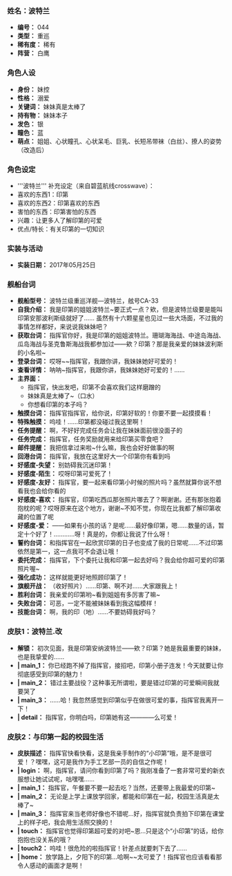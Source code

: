 ### 姓名：波特兰
* **编号：** 044
* **类型：** 重巡
* **稀有度：** 稀有
* **阵营：** 白鹰


### 角色人设
* **身份：** 妹控
* **性格：** 溺爱
* **关键词：** 妹妹真是太棒了
* **持有物：** 妹妹本子
* **发色：** 银
* **瞳色：** 蓝
* **萌点：** 姐姐、心状瞳孔、心状呆毛、巨乳、长短吊带袜（白丝）、撩人的姿势（改造后）


### 角色设定
* '''波特兰''' 补充设定（来自碧蓝航线crosswave）：
* 喜欢的东西1：印第
* 喜欢的东西2：印第喜欢的东西
* 害怕的东西：印第害怕的东西
* 兴趣：让更多人了解印第的可爱
* 优点/特长：有关印第的一切知识


### 实装与活动
* **实装日期：** 2017年05月25日


### 舰船台词
* **舰船型号：** 波特兰级重巡洋舰—波特兰，舷号CA-33
* **自我介绍：** 我是印第的姐姐波特兰~要正式一点？欸，但是波特兰级要是能叫印第安那波利斯级就好了…… 
虽然有十六颗星星也见过一些大场面，不过我的事情怎样都好，来说说我妹妹吧？
* **获取台词：** 指挥官你好，我是印第的姐姐波特兰。珊瑚海海战、中途岛海战、瓜岛海战与圣克鲁斯海战我都参加过——欸？印第？那是我亲爱的妹妹波利斯的小名啦~
* **登录台词：** 哎呀~~指挥官，我跟你讲，我妹妹她好可爱的！
* **查看详情：** 呐呐~指挥官，我跟你讲，我妹妹她好可爱的！……
* **主界面：**
  * 指挥官，快出发吧，印第不会喜欢我们这样磨蹭的
  * 妹妹真是太棒了~（口水）
  * 你想看印第的本子吗？
* **触摸台词：** 指挥官指挥官，给你说，印第好软的！你要不要一起摸摸看！
* **特殊触摸：** 呜哇！……印第都没碰过我这里啊！
* **任务提醒：** 啊，不好好完成任务会让我在妹妹面前很没面子的
* **任务完成：** 指挥官，任务奖励就用来给印第买零食吧？
* **邮件提醒：** 我把信拿过来啦~什么嘛，我也会好好做事的啊
* **回港台词：** 指挥官，我放在这里好大一个印第你有看到吗
* **好感度-失望：** 别妨碍我沉迷印第！
* **好感度-陌生：** 哎呀印第可爱死了！
* **好感度-友好：** 指挥官，要一起来看印第小时候的照片吗？虽然就算你说不想看我也会给你看的
* **好感度-喜欢：** 指挥官，印第吃西瓜那张照片哪去了？啊谢谢。还有那张抱着抱枕的呢？哎呀原来在这个地方，谢谢~不知不觉，你现在比我都了解印第收藏的位置了呢
* **好感度-爱：** ——如果有小孩的话？是呢……最好像印第，嗯……数量的话，暂定十个好了！…………呀！真是的，你都让我说了什么呀！
* **誓约台词：** 和指挥官在一起欣赏印第的日子也变成了我的日常呢……不过印第依然是第一，这一点我可不会退让哦！
* **委托完成：** 指挥官，下个委托让我和印第一起去好吗？我会给你超可爱的印第照片喔~
* **强化成功：** 这样就能更好地照顾印第了！
* **旗舰开战：** （收好照片）……印第、啊不对……大家跟我上！
* **胜利台词：** 我亲爱的印第哟~看到姐姐有多厉害了嘛~
* **失败台词：** 可恶，一定不能被妹妹看到我这幅模样！
* **技能台词：** 啊，我的印（地）……不要妨碍我好吗？


### 皮肤1：波特兰.改
* **解锁：** 初次见面，我是印第安纳波特兰——欸？印第？她是我最重要的妹妹，也是我挚爱的……
* **| main_1：** 你已经跑不掉了指挥官，接招吧，印第小册子连发！今天就要让你彻底感受到印第的魅力！
* **| main_2：** 错过主要战役？这种事无所谓啦，要是错过印第的可爱瞬间我就要哭了
* **| main_3：** ……哈！我忽然感觉到印第似乎在做很可爱的事，指挥官我离开一下！
* **| detail：** 指挥官，你明白吗，印第她有这————么可爱！


### 皮肤2：与印第一起的校园生活
* **皮肤描述：** 指挥官快看快看，这是我亲手制作的“小印第”哦，是不是很可爱！？嘿嘿，这可是我作为手工艺部一员的自信之作呢！
* **| login：** 啊，指挥官，请问你看到印第了吗？我刚准备了一套非常可爱的新衣服想让她试试呢，咕嘿嘿……
* **| main_1：** 指挥官，午餐要不要一起去吃？当然，还要带上我最爱的印第~
* **| main_2：** 无论是上学上课放学回家，都能和印第在一起，校园生活真是太棒了~
* **| main_3：** 指挥官来当老师好像也不错呢…好，指挥官就负责拍下印第在课堂上的样子吧，我会用生活照交换的！
* **| touch：** 指挥官也觉得印第超可爱的对吧~恩…只是这个“小印第”的话，给你抱抱也没关系的哦？
* **| touch2：** 呜哇！很危险的啦指挥官！针差点就要刺下去了……
* **| home：** 放学路上，夕阳下的印第…哈啊~~太可爱了！指挥官也应该看看那令人感动的画面才是啊！
